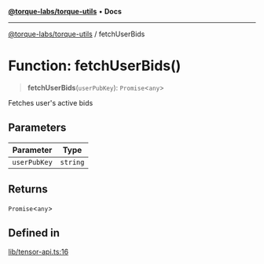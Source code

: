 [**@torque-labs/torque-utils**](../README.md) • **Docs**

***

[@torque-labs/torque-utils](../README.md) / fetchUserBids

# Function: fetchUserBids()

> **fetchUserBids**(`userPubKey`): `Promise`\<`any`\>

Fetches user's active bids

## Parameters

| Parameter | Type |
| ------ | ------ |
| `userPubKey` | `string` |

## Returns

`Promise`\<`any`\>

## Defined in

[lib/tensor-api.ts:16](https://github.com/torque-labs/torque-utils/blob/a612e615fa21888d00ebb7bf70f9910fab4be80a/lib/tensor-api.ts#L16)
